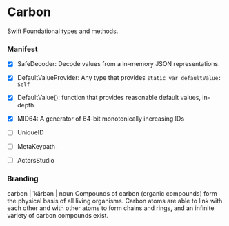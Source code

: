 #  Carbon

Swift Foundational types and methods.

### Manifest

- [x] SafeDecoder: Decode values from a in-memory JSON representations.
- [x] DefaultValueProvider: Any type that provides `static var defaultValue: Self`
- [x] DefaultValue(): function that provides reasonable default values, in-depth
- [x] MID64: A generator of 64-bit monotonically increasing IDs

- [ ] UniqueID
- [ ] MetaKeypath
- [ ] ActorsStudio


### Branding
carbon | ˈkärbən |
noun
Compounds of carbon (organic compounds) form the physical basis 
of all living organisms. Carbon atoms are able to link with each 
other and with other atoms to form chains and rings, and an 
infinite variety of carbon compounds exist.
